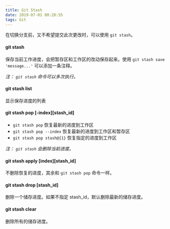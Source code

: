```yaml
---
title: Git Stash
date: 2019-07-01 00:28:55
tags: Git
---
```


在切换分支前，又不希望提交此次更改时，可以使用 `git stash`。

#### git stash

保存当前工作进度，会把暂存区和工作区的改动保存起来。使用 `git stash save 'message...'` 可以添加一条注释。

*注： `git stash` 命令可以多次执行。*

#### git stash list

显示保存进度的列表

#### git stash pop [-index][stash_id]

- `git stash pop` 恢复最新的进度到工作区
- `git stash pop --index` 恢复最新的进度到工作区和暂存区
- `git stash pop stash@{1}` 恢复指定的进度到工作区

*注： `git stash` 会删除当前进度。*

#### git stash apply [index][stash_id]

不删除恢复的进度，其余和 `git stash pop` 命令一样。

#### git stash drop [stash_id]

删除一个储存进度。如果不指定 stash_id，默认删除最新的储存进度。

#### git stash clear

删除所有的储存进度。
